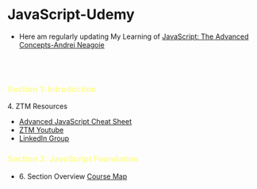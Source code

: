 # JavaScript-Udemy
<ul>
<li>Here am regularly updating My Learning of <a href="https://www.udemy.com/course/advanced-javascript-concepts/"> JavaScript: The Advanced Concepts-Andrei Neagoie</a></li>
</ul>
<br/>
<br/>
<h3 style="color:#FDFD96;">Section 1: Introduction</h3>
<p>4. ZTM Resources </p>
<ul>
    <li><a href="https://zerotomastery.io/cheatsheets/javascript-cheatsheet-the-advanced-concepts/">Advanced JavaScript Cheat Sheet</a></li>
    <li><a href="https://www.youtube.com/@ZeroToMastery">ZTM Youtube</a></li>
    <li><a href="https://www.linkedin.com/signup/cold-join?session_redirect=https%3A%2F%2Fwww%2Elinkedin%2Ecom%2Fgroups%2F12121940%2F&trk=login_reg_redirect">LinkedIn Group</a></li>
</ul>
<h3 style="color:#FDFD96;">Section 2: JavaScript Foundation</h3>
<ul>
    <li>6. Section Overview <a href="https://coggle.it/diagram/XE3ZoVj-rtA5hcxj/t/advanced-javascript">Course Map</li>
</ul>
